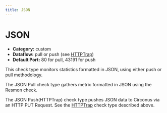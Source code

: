 ```yaml
---
title: JSON
---
```


# JSON

 * **Category:** custom
 * **Dataflow:** pull or push (see [HTTPTrap](/circonus/checks/check-types/httptrap))
 * **Default Port:** 80 for pull, 43191 for push

This check type monitors statistics formatted in JSON, using either push or pull methodology.

The JSON Pull check type gathers metric formatted in JSON using the Resmon check.

The JSON Push(HTTPTrap) check type pushes JSON data to Circonus via an HTTP PUT Request. See the [HTTPTrap](/circonus/checks/check-types/httptrap) check type described above.
